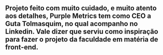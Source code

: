 ## Projeto feito com muito cuidado, e muito atento aos detalhes, Purple Metrics tem como CEO a Guta Tolmasquim, no qual acompanho no Linkedin. Vale dizer que serviu como inspiração para fazer o projeto da faculdade em matéria de front-end.
